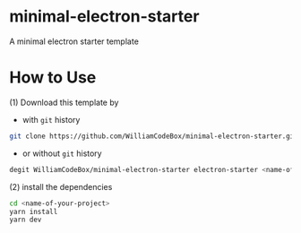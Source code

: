# minimal-electron-starter

A minimal electron starter template

# How to Use

(1) Download this template by

- with `git` history

```bash
git clone https://github.com/WilliamCodeBox/minimal-electron-starter.git <name-of-your-project>
```

- or without `git` history

```bash
degit WilliamCodeBox/minimal-electron-starter electron-starter <name-of-your-project>
```

(2) install the dependencies

```bash
cd <name-of-your-project>
yarn install
yarn dev
```
